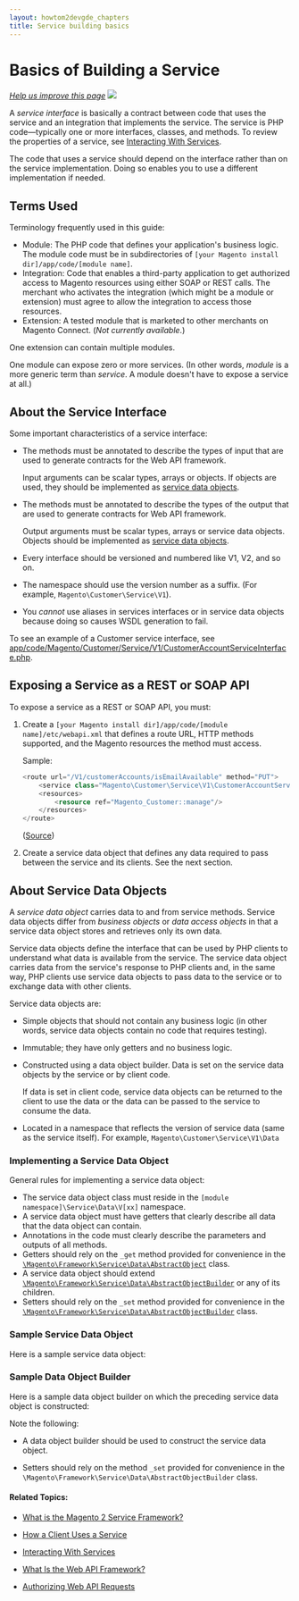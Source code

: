 ```yaml
---
layout: howtom2devgde_chapters
title: Service building basics
---
```

 
# Basics of Building a Service 

<p><a href="{{ site.githuburl }}guides/v1.0/extension-dev-guide/svcs-framework/build-svc.md" target="_blank"><em>Help us improve this page</em></a>&nbsp;<img src="{{ site.baseurl }}common/images/newWindow.gif"/></p>

A _service interface_ is basically a contract between code that uses the service and an integration that implements the service. The service is PHP code&mdash;typically one or more interfaces, classes, and methods. To review the properties of a service, see <a href="{{ site.gdeurl }}extension-dev-guide/svcs-framework/svcs-props.html">Interacting With Services</a>.

The code that uses a service should depend on the interface rather than on the service implementation. Doing so enables you to use a different implementation if needed.

## Terms Used

Terminology frequently used in this guide:

*	Module: The PHP code that defines your application's business logic. The module code must be in subdirectories of `[your Magento install dir]/app/code/[module name]`.
*	Integration: Code that enables a third-party application to get authorized access to Magento resources using either SOAP or REST calls. The merchant who activates the integration (which might be a module or extension) must agree to allow the integration to access those resources.
*	Extension: A tested module that is marketed to other merchants on Magento Connect. (*Not currently available*.)

One extension can contain multiple modules.

One module can expose zero or more services. (In other words, *module* is a more generic term than *service*. A module doesn't have to expose a service at all.)

## About the Service Interface

Some important characteristics of a service interface:

*	The methods must be annotated to describe the types of input that are used to generate contracts for the Web API framework.  
	
	Input arguments can be scalar types, arrays or objects. If objects are used, they should be implemented as [service data objects](#about-service-data-objects).

*	The methods must be annotated to describe the types of the output that are used to generate contracts for Web API framework. 

	Output arguments must be scalar types, arrays or service data objects. Objects should be implemented as [service data objects](#about-service-data-objects).

*	Every interface should be versioned and numbered like V1, V2, and so on. 

*	The namespace should use the version number as a suffix. (For example, `Magento\Customer\Service\V1`).

*	You *cannot* use aliases in services interfaces or in service data objects because doing so causes WSDL generation to fail.

To see an example of a Customer service interface, see <a href="{{ site.mage2000url }}app/code/Magento/Customer/Service/V1/CustomerAccountServiceInterface.php" target="_blank">app/code/Magento/Customer/Service/V1/CustomerAccountServiceInterface.php</a>.

## Exposing a Service as a REST or SOAP API

To expose a service as a REST or SOAP API, you must:

1.	Create a `[your Magento install dir]/app/code/[module name]/etc/webapi.xml` that defines a route URL, HTTP methods supported, and the Magento resources the method must access.

	Sample:
	
	```php
	<route url="/V1/customerAccounts/isEmailAvailable" method="PUT">
        <service class="Magento\Customer\Service\V1\CustomerAccountServiceInterface" method="isEmailAvailable"/>
        <resources>
            <resource ref="Magento_Customer::manage"/>
        </resources>
    </route>
	```
	
	(<a href="{{ site.mage2000url }}app/code/Magento/Customer/etc/webapi.xml" target="_blank">Source</a>)
	
2.	Create a service data object that defines any data required to pass between the service and its clients. See the next section.

## About Service Data Objects

A _service data object_ carries data to and from service methods. Service data objects differ from _business objects_ or _data access objects_ in that a service data object stores and retrieves only its own data. 

Service data objects define the interface that can be used by PHP clients to understand what data is available from the service. The service data object carries data from the service's response to PHP clients and, in the same way, PHP clients use service data objects to pass data to the service or to exchange data with other clients.

Service data objects are:

*	Simple objects that should not contain any business logic (in other words, service data objects contain no code that requires testing). 

*	Immutable; they have only getters and no business logic. 

*	Constructed using a data object builder. Data is set on the service data objects by the service or by client code.

	If data is set in client code, service data objects can be returned to the client to use the data or the data can be passed to the service to consume the data. 
	
*	Located in a namespace that reflects the version of service data (same as the service itself). For example, `Magento\Customer\Service\V1\Data`

### Implementing a Service Data Object

General rules for implementing a service data object:

*	The service data object class must reside in the `[module namespace]\Service\Data\V[xx]` namespace.
*	A service data object must have getters that clearly describe all data that the data object can contain.
*	Annotations in the code must clearly describe the parameters and outputs of all methods.
*	Getters should rely on the `_get` method provided for convenience in the <a href="{{ site.mage2000url }}lib/internal/Magento/Framework/Service/Data/AbstractObject.php" target="_blank">`\Magento\Framework\Service\Data\AbstractObject`</a> class.
*	A service data object should extend <a href="{{ site.mage2000url }}lib/internal/Magento/Framework/Service/Data/AbstractObjectBuilder.php" target="_blank">`\Magento\Framework\Service\Data\AbstractObjectBuilder`</a> or any of its children. 
*	Setters should rely on the `_set` method provided for convenience in the <a href="{{ site.mage2000url }}lib/internal/Magento/Framework/Service/Data/AbstractObjectBuilder.php" target="_blank">`\Magento\Framework\Service\Data\AbstractObjectBuilder`</a> class.

### Sample Service Data Object

Here is a sample service data object:

<script src="https://gist.github.com/xcomSteveJohnson/6193ba94d58b7ee3b7c7.js"></script>

### Sample Data Object Builder

Here is a sample data object builder on which the preceding service data object is constructed:

<script src="https://gist.github.com/xcomSteveJohnson/f7ccaf017ea745b895ec.js"></script>

Note the following:

*	A data object builder should be used to construct the service data object.

*	Setters should rely on the method `_set` provided for convenience in the `\Magento\Framework\Service\Data\AbstractObjectBuilder` class. 

#### Related Topics:

*	<a href="{{ site.gdeurl }}extension-dev-guide/svcs-framework/what-is-svc.html">What is the Magento 2 Service Framework?</a>

*	<a href="{{ site.gdeurl }}extension-dev-guide/svcs-framework/svc-how-to-use.html">How a Client Uses a Service</a>

*	<a href="{{ site.gdeurl }}extension-dev-guide/svcs-framework/svcs-props.html">Interacting With Services</a>

*	<a href="{{ site.gdeurl }}get-started/webapi/what-is-webapi.html">What Is the Web API Framework?</a>

*	<a href="{{ site.gdeurl }}get-started/webapi/webapi-basic-auth.html">Authorizing Web API Requests</a>
